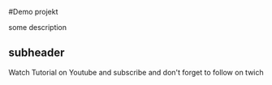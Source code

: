 #Demo projekt

some description

## subheader

Watch Tutorial on Youtube and subscribe and don't forget to follow on twich


